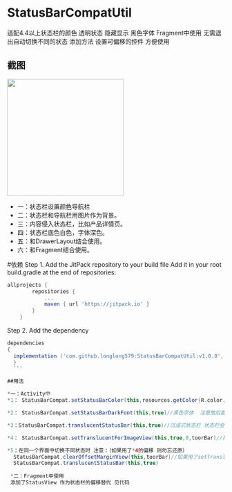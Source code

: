 ﻿# StatusBarCompatUtil
适配4.4以上状态栏的颜色 透明状态 隐藏显示 黑色字体 Fragment中使用  无需退出自动切换不同的状态
添加方法 设置可偏移的控件 方便使用


## 截图 
<image src="./1.gif" width="270"> 
	
* 一：状态栏设置颜色导航栏
* 二：状态栏和导航栏用图片作为背景。
* 三：内容侵入状态栏，比如产品详情页。
* 四：状态栏底色白色，字体深色。
* 五：和DrawerLayout结合使用。
* 六：和Fragment结合使用。
	
#依赖
Step 1. Add the JitPack repository to your build file
Add it in your root build.gradle at the end of repositories:
```groovy
allprojects {
		repositories {
			...
			maven { url 'https://jitpack.io' }
		}
	}
  ```
  
  Step 2. Add the dependency 
  ```groovy
  dependencies 
  {
    implementation ('com.github.longlong579:StatusBarCompatUtil:v1.0.0', { exclude group: 'com.android.support' })
	}
	```
  
  ##用法
  
  *一：Activity中
  *1： StatusBarCompat.setStatusBarColor(this,resources.getColor(R.color.colorAccent))//设置颜色状态栏
  
  *2： StatusBarCompat.setStatusBarDarkFont(this,true)//黑色字体  注意放后面 白色字体为false
  
  *3：StatusBarCompat.translucentStatusBar(this,true)//沉浸式状态栏 状态栏会沉浸到顶部 true:5.0以上全透明 false：半透明
  
  *4： StatusBarCompat.setTranslucentForImageView(this,true,0,toorBar)//指定要偏移的View 偏移高度为状态栏高度
  
  *5：在同一个界面中切换不同状态时 注意：（如果用了*4的偏移 则勿忘还原）
    StatusBarCompat.clearOffsetMarginView(this,toorBar)//如果用了setTranslucentForImageView，在同一界面中切换不同状态时勿忘还原margain
    StatusBarCompat.translucentStatusBar(this,true)
    
   *二：Fragment中使用
   添加了StatusView 作为状态栏的偏移替代 见代码

